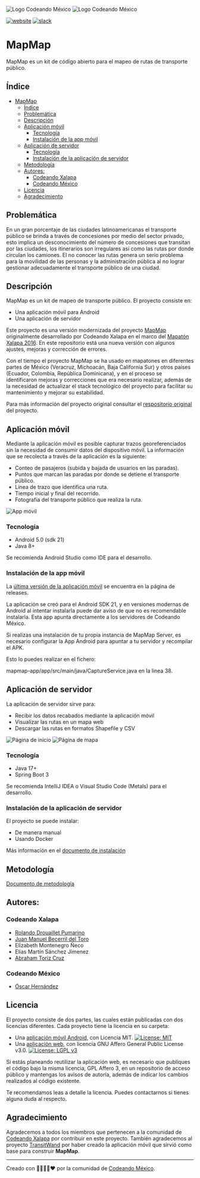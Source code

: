 ![Logo Codeando México](/recursos/imagenes/logo-cmx.svg#gh-light-mode-only)
![Logo Codeando México](/recursos/imagenes/logo-cmx-blanco.svg#gh-dark-mode-only)

[![website](https://img.shields.io/badge/website-CodeandoMexico-00D88E.svg)](http://www.codeandomexico.org/)
[![slack](https://img.shields.io/badge/slack-CodeandoMexico-EC0E4F.svg)](http://slack.codeandomexico.org/)


# MapMap

MapMap es un kit de código abierto para el mapeo de rutas de transporte público.

## Índice

- [MapMap](#mapmap)
  - [Índice](#índice)
  - [Problemática](#problemática)
  - [Descripción](#descripción)
  - [Aplicación móvil](#aplicación-móvil)
    - [Tecnología](#tecnología)
    - [Instalación de la app móvil](#instalación-de-la-app-móvil)
  - [Aplicación de servidor](#aplicación-de-servidor)
    - [Tecnología](#tecnología-1)
    - [Instalación de la aplicación de servidor](#instalación-de-la-aplicación-de-servidor)
  - [Metodología](#metodología)
  - [Autores:](#autores)
    - [Codeando Xalapa](#codeando-xalapa)
    - [Codeando México](#codeando-méxico)
  - [Licencia](#licencia)
  - [Agradecimiento](#agradecimiento)

## Problemática

En un gran porcentaje de las ciudades latinoamericanas el transporte público se brinda a través de concesiones por medio del sector privado, esto implica un desconocimiento del número de concesiones que transitan por las ciudades, los itinerarios son irregulares así como las rutas por donde circulan los camiones. El no conocer las rutas genera un serio problema para la movilidad de las personas y la administración pública al no lograr gestionar adecuadamente el transporte público de una ciudad.

## Descripción

MapMap es un kit de mapeo de transporte público. El proyecto consiste en:
* Una aplicación móvil para Android
* Una aplicación de servidor

Este proyecto es una versión modernizada del proyecto [MapMap](https://github.com/codeandoxalapa/mapmap) originalmente desarrollado por Codeando Xalapa en el marco del [Mapatón Xalapa 2016](https://mapaton.org/mapaton-ciudadano-xalapa/). En este repositorio está una nueva versión con algunos ajustes, mejoras y corrección de errores.

Con el tiempo el proyecto MapMap se ha usado en mapatones en diferentes partes de México (Veracruz, Michoacán, Baja California Sur) y otros países (Ecuador, Colombia, República Dominicana), y en el proceso se identificaron mejoras y correcciones que era necesario realizar, además de la necesidad de actualizar el stack tecnológico del proyecto para facilitar su mantenimiento y mejorar su estabilidad.

Para más información del proyecto original consultar el [respositorio original](https://github.com/codeandoxalapa/mapmap) del proyecto.

## Aplicación móvil

Mediante la aplicación móvil es posible capturar trazos georeferenciados sin la necesidad de consumir datos del dispositivo móvil. La información que se recolecta a través de la aplicación es la siguiente:

- Conteo de pasajeros (subida y bajada de usuarios en las paradas).
- Puntos que marcan las paradas por donde se detiene el transporte público.
- Línea de trazo que identifica una ruta.
- Tiempo inicial y final del recorrido.
- Fotografía del transporte público que realiza la ruta.

![App móvil](/docs/images/captura-app.jpg)

### Tecnología

* Android 5.0 (sdk 21)
* Java 8+

Se recomienda Android Studio como IDE para el desarrollo.

### Instalación de la app móvil

La [última versión de la aplicación móvil](https://github.com/CodeandoMexico/mapmap/releases/tag/v1.1.0) se encuentra en la página de releases.

La aplicación se creó para el Android SDK 21, y en versiones modernas de Android al intentar instalarla puede dar aviso de que no es recomendable instalarla. Esta app apunta directamente a los servidores de Codeando México.

Si realizas una instalación de tu propia instancia de MapMap Server, es necesario configurar la App Android para apuntar a tu servidor y recompilar el APK.

Esto lo puedes realizar en el fichero:

mapmap-app/app/src/main/java/CaptureService.java en la linea 38.

## Aplicación de servidor

La aplicación de servidor sirve para:
* Recibir los datos recabados mediante la aplicación móvil
* Visualizar las rutas en un mapa web
* Descargar las rutas en formatos Shapefile y CSV

![Página de inicio](/docs/images/captura-pagina-inicio.png)
![Página de mapa](/docs/images/captura-pagina-mapa.png)

### Tecnología

* Java 17+
* Spring Boot 3

Se recomienda IntelliJ IDEA o Visual Studio Code (Metals) para el desarrollo.

### Instalación de la aplicación de servidor

El proyecto se puede instalar:

* De manera manual
* Usando Docker

Más información en el [documento de instalación](docs/instalacion.md)

## Metodología

[Documento de metodología](docs/metodologia.md)

## Autores:

### Codeando Xalapa

* [Rolando Drouaillet Pumarino](https://github.com/rdrouaillet)
* [Juan Manuel Becerril del Toro](https://github.com/jmbecerril)
* Elizabeth Montenegro Ñeco
* Elías Martín Sánchez Jímenez
* [Abraham Toriz Cruz](https://github.com/categulario)

### Codeando México

* [Óscar Hernández](https://github.com/oxcar)


## Licencia

El proyecto consiste de dos partes, las cuales están publicadas con dos licencias diferentes. Cada proyecto tiene la licencia en su carpeta:
* Una [aplicación móvil Android](https://github.com/CodeandoMexico/mapmap/tree/master/mapmap-app), con Licencia MIT. [![License: MIT](https://img.shields.io/badge/License-MIT-yellow.svg)](https://opensource.org/licenses/MIT)
* Una [aplicación web](https://github.com/CodeandoMexico/mapmap/tree/master/mapmap-server), con licencia GNU Affero General Public License v3.0. [![License: LGPL v3](https://img.shields.io/badge/License-LGPL%20v3-blue.svg)](https://www.gnu.org/licenses/lgpl-3.0)

Si estás planeando reutilizar la aplicación web, es necesario que publiques el código bajo la misma licencia, GPL Affero 3, en un repositorio de acceso público y mantengas los avisos de autoría, además de indicar los cambios realizados al código existente.

Te recomendamos leas a detalle la licencia. Puedes contactarnos si tienes alguna duda al respecto.

## Agradecimiento

Agradecemos a todos los miembros que pertenecen a la comunidad de <a href="http://codeandoxalapa.org/">Codeando Xalapa</a> por contribuir en este proyecto. También agradecemos al proyecto [TransitWand](https://github.com/conveyal/transit-wand) por haber creado la aplicación móvil que sirvió como base para construir <strong>MapMap</strong>.

---

Creado con 💜💙💚💛❤️ por la comunidad de [Codeando México](http://www.codeandomexico.org).
